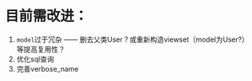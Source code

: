 # 目前需改进：

1. `model`过于冗杂 —— 删去父类User？或重新构造viewset（model为User?）等提高复用性？
2. 优化sql查询
3. 完善verbose_name

